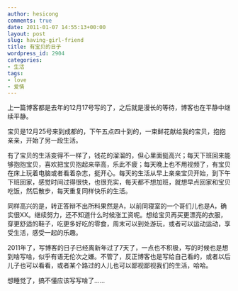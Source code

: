 ```yaml
---
author: hesicong
comments: true
date: 2011-01-07 14:55:13+00:00
layout: post
slug: having-girl-friend
title: 有宝贝的日子
wordpress_id: 2904
categories:
- 生活
tags:
- love
- 爱情
---
```


上一篇博客都是去年的12月17号写的了，之后就是漫长的等待，博客也在平静中继续平静。

宝贝是12月25号来到成都的，下午五点四十到的，一束鲜花献给我的宝贝，抱抱亲亲，开始了另一段生活。

有了宝贝的生活变得不一样了，钱花的溜溜的，但心里面挺高兴；每天下班回来能够抱抱宝贝，喜欢把宝贝抱起来举高，乐此不疲；每天晚上也不用视频了，有宝贝在床上玩着电脑或者看着杂志，挺开心。每天的生活从早上亲亲宝贝开始，到下午下班回家，感觉时间过得很快，也很充实，每天都不想加班，就想早点回家和宝贝吃饭，然后散步，每天重复同样快乐的生活。

同样高兴的是，转正答辩不出所料果然是A，以前同寝室的一个哥们儿也是A，确实很XX。继续努力，还不知道什么时候涨工资呢。想给宝贝再买更漂亮的衣服，穿更舒适的鞋子，吃更多好吃的零食，周末可以到处游玩，或者可以运动运动，享受生活，感受一起的乐趣。

2011年了，写博客的日子已经离新年过了7天了，一点也不积极，写的时候也是想到啥写啥，似乎有语无伦次之嫌。不管了，反正博客也是写给自己看的，或者以后儿子也可以看看，或者某个路过的人儿也可以鄙视鄙视我们的生活，哈哈。

想睡觉了，搞不懂应该写写啥了……
